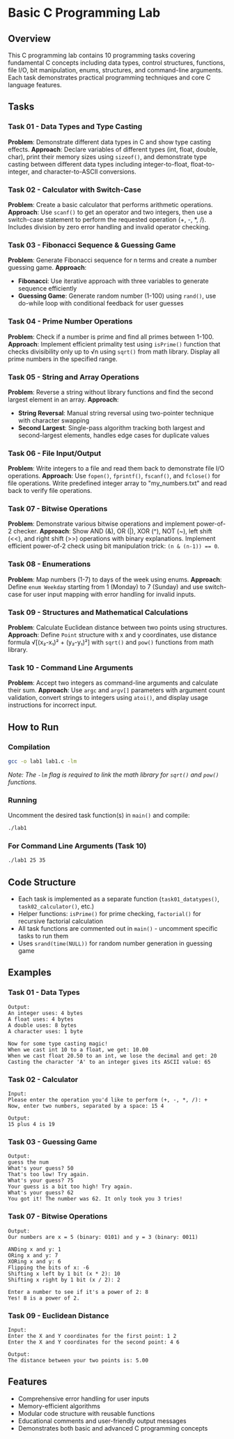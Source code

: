# Basic C Programming Lab

## Overview
This C programming lab contains 10 programming tasks covering fundamental C concepts including data types, control structures, functions, file I/O, bit manipulation, enums, structures, and command-line arguments. Each task demonstrates practical programming techniques and core C language features.

## Tasks

### Task 01 - Data Types and Type Casting
**Problem**: Demonstrate different data types in C and show type casting effects.
**Approach**: Declare variables of different types (int, float, double, char), print their memory sizes using `sizeof()`, and demonstrate type casting between different data types including integer-to-float, float-to-integer, and character-to-ASCII conversions.

### Task 02 - Calculator with Switch-Case
**Problem**: Create a basic calculator that performs arithmetic operations.
**Approach**: Use `scanf()` to get an operator and two integers, then use a switch-case statement to perform the requested operation (+, -, *, /). Includes division by zero error handling and invalid operator checking.

### Task 03 - Fibonacci Sequence & Guessing Game
**Problem**: Generate Fibonacci sequence for n terms and create a number guessing game.
**Approach**: 
- **Fibonacci**: Use iterative approach with three variables to generate sequence efficiently
- **Guessing Game**: Generate random number (1-100) using `rand()`, use do-while loop with conditional feedback for user guesses

### Task 04 - Prime Number Operations
**Problem**: Check if a number is prime and find all primes between 1-100.
**Approach**: Implement efficient primality test using `isPrime()` function that checks divisibility only up to √n using `sqrt()` from math library. Display all prime numbers in the specified range.

### Task 05 - String and Array Operations
**Problem**: Reverse a string without library functions and find the second largest element in an array.
**Approach**: 
- **String Reversal**: Manual string reversal using two-pointer technique with character swapping
- **Second Largest**: Single-pass algorithm tracking both largest and second-largest elements, handles edge cases for duplicate values

### Task 06 - File Input/Output
**Problem**: Write integers to a file and read them back to demonstrate file I/O operations.
**Approach**: Use `fopen()`, `fprintf()`, `fscanf()`, and `fclose()` for file operations. Write predefined integer array to "my_numbers.txt" and read back to verify file operations.

### Task 07 - Bitwise Operations
**Problem**: Demonstrate various bitwise operations and implement power-of-2 checker.
**Approach**: Show AND (&), OR (|), XOR (^), NOT (~), left shift (<<), and right shift (>>) operations with binary explanations. Implement efficient power-of-2 check using bit manipulation trick: `(n & (n-1)) == 0`.

### Task 08 - Enumerations
**Problem**: Map numbers (1-7) to days of the week using enums.
**Approach**: Define `enum Weekday` starting from 1 (Monday) to 7 (Sunday) and use switch-case for user input mapping with error handling for invalid inputs.

### Task 09 - Structures and Mathematical Calculations
**Problem**: Calculate Euclidean distance between two points using structures.
**Approach**: Define `Point` structure with x and y coordinates, use distance formula √[(x₂-x₁)² + (y₂-y₁)²] with `sqrt()` and `pow()` functions from math library.

### Task 10 - Command Line Arguments
**Problem**: Accept two integers as command-line arguments and calculate their sum.
**Approach**: Use `argc` and `argv[]` parameters with argument count validation, convert strings to integers using `atoi()`, and display usage instructions for incorrect input.

## How to Run

### Compilation
```bash
gcc -o lab1 lab1.c -lm
```
*Note: The `-lm` flag is required to link the math library for `sqrt()` and `pow()` functions.*

### Running
Uncomment the desired task function(s) in `main()` and compile:
```bash
./lab1
```

### For Command Line Arguments (Task 10)
```bash
./lab1 25 35
```

## Code Structure
- Each task is implemented as a separate function (`task01_datatypes()`, `task02_calculator()`, etc.)
- Helper functions: `isPrime()` for prime checking, `factorial()` for recursive factorial calculation
- All task functions are commented out in `main()` - uncomment specific tasks to run them
- Uses `srand(time(NULL))` for random number generation in guessing game

## Examples

### Task 01 - Data Types
```
Output:
An integer uses: 4 bytes
A float uses: 4 bytes
A double uses: 8 bytes
A character uses: 1 byte

Now for some type casting magic!
When we cast int 10 to a float, we get: 10.00
When we cast float 20.50 to an int, we lose the decimal and get: 20
Casting the character 'A' to an integer gives its ASCII value: 65
```

### Task 02 - Calculator
```
Input:
Please enter the operation you'd like to perform (+, -, *, /): +
Now, enter two numbers, separated by a space: 15 4

Output:
15 plus 4 is 19
```

### Task 03 - Guessing Game
```
Output:
guess the num
What's your guess? 50
That's too low! Try again.
What's your guess? 75
Your guess is a bit too high! Try again.
What's your guess? 62
You got it! The number was 62. It only took you 3 tries!
```

### Task 07 - Bitwise Operations
```
Output:
Our numbers are x = 5 (binary: 0101) and y = 3 (binary: 0011)

ANDing x and y: 1
ORing x and y: 7
XORing x and y: 6
Flipping the bits of x: -6
Shifting x left by 1 bit (x * 2): 10
Shifting x right by 1 bit (x / 2): 2

Enter a number to see if it's a power of 2: 8
Yes! 8 is a power of 2.
```

### Task 09 - Euclidean Distance
```
Input:
Enter the X and Y coordinates for the first point: 1 2
Enter the X and Y coordinates for the second point: 4 6

Output:
The distance between your two points is: 5.00
```

## Features
- Comprehensive error handling for user inputs
- Memory-efficient algorithms
- Modular code structure with reusable functions
- Educational comments and user-friendly output messages
- Demonstrates both basic and advanced C programming concepts